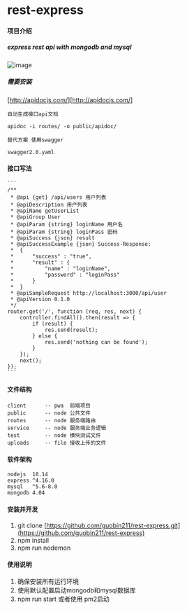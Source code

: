 # rest-express

#### 项目介绍

##### express rest api with mongodb and mysql
![image](https://github.com/guobin211/rest-express/images/mongodb.jpg)
##### 需要安装

[http://apidocjs.com/][http://apidocjs.com/]

    自动生成接口api文档

    apidoc -i routes/ -o public/apidoc/
    
    替代方案 使用swagger
    
    swagger2.0.yaml

#### 接口写法

    ```
    /**
     * @api {get} /api/users 用户列表
     * @apiDescription 用户列表
     * @apiName getUserList
     * @apiGroup User
     * @apiParam {string} loginName 用户名
     * @apiParam {string} loginPass 密码
     * @apiSuccess {json} result
     * @apiSuccessExample {json} Success-Response:
     *  {
     *      "success" : "true",
     *      "result" : {
     *          "name" : "loginName",
     *          "password" : "loginPass"
     *      }
     *  }
     * @apiSampleRequest http://localhost:3000/api/user
     * @apiVersion 0.1.0
     */
    router.get('/', function (req, res, next) {
        controller.findAll().then(result => {
            if (result) {
                res.send(result);
            } else {
                res.send('nothing can be found');
            }
        });
        next();
    });
    ```

#### 文件结构

    client      -- pwa  前端项目
    public      -- node 公共文件
    routes      -- node 服务端路由
    service     -- node 服务端业务逻辑 
    test        -- node 模块测试文件
    uploads     -- file 接收上传的文件

#### 软件架构
    
    nodejs  10.14
    express ^4.16.0
    mysql   ^5.6-8.0
    mongodb 4.04


#### 安装并开发

1. git clone [https://github.com/guobin211/rest-express.git](https://github.com/guobin211/rest-express)
2. npm install
3. npm run nodemon

#### 使用说明

1. 确保安装所有运行环境
2. 使用默认配置启动mongodb和mysql数据库
3. npm run start 或者使用 pm2启动

